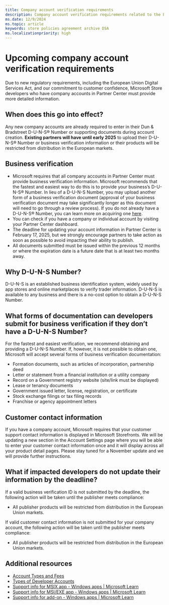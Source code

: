 ```yaml
---
title: Company account verification requirements
description: Company account verification requirements related to the European Union Digital Services Act
ms.date: 12/9/2024
ms.topic: article
keywords: store policies agreement archive DSA
ms.localizationpriority: high
---
```


# Upcoming company account verification requirements

Due to new regulatory requirements, including the European Union Digital Services Act, and our commitment to customer confidence, Microsoft Store developers who have company accounts in Partner Center must provide more detailed information.

## When does this go into effect?

Any new company accounts are already required to enter in their Dun & Bradstreet D-U-N-S® Number or supporting documents during account creation. **Existing partners will have until early 2025** to upload their D-U-N-S® Number or business verification information or their products will be restricted from distribution in the European markets.

## Business verification

- Microsoft requires that all company accounts in Partner Center must provide business verification information. Microsoft recommends that the fastest and easiest way to do this is to provide your business’s D-U-N-S® Number. In lieu of a D-U-N-S Number, you may upload another form of a business verification document (approval of your business verification document may take significantly longer as this document will need to go through a review process). If you do not already have a D-U-N-S® Number, you can learn more on acquiring one [here](https://www.dnb.com/duns/get-a-duns.html).
- You can check if you have a company or individual account by visiting your Partner Center dashboard.
- The deadline for updating your account information in Partner Center is February 17, 2025, but we strongly encourage partners to take action as soon as possible to avoid impacting their ability to publish.
- All documents submitted must be issued within the previous 12 months or where the expiration date is a future date that is at least two months away.

## Why D-U-N-S Number?

D-U-N-S is an established business identification system, widely used by app stores and online marketplaces to verify trader information. D-U-N-S is available to any business and there is a no-cost option to obtain a D-U-N-S Number.

## What forms of documentation can developers submit for business verification if they don’t have a D-U-N-S Number?

For the fastest and easiest verification, we recommend obtaining and providing a D-U-N-S Number. If, however, it is not possible to obtain one, Microsoft will accept several forms of business verification documentation:

- Formation documents, such as articles of incorporation, partnership deed
- Letter or statement from a financial institution or a utility company
- Record on a Government registry website (site/link must be displayed)
- Lease or tenancy documents
- Government issued letter, license, registration, or certificate
- Stock exchange filings or tax filing records
- Franchise or agency appointment letters

## Customer contact information

If you have a company account, Microsoft requires that your customer support contact information is displayed in Microsoft Storefronts. We will be updating a new section in the Account Settings page where you will be able to enter your customer contact information once and it will display across all your product detail pages. Please stay tuned for a November update and we will provide further instructions.

## What if impacted developers do not update their information by the deadline?

If a valid business verification ID is not submitted by the deadline, the following action will be taken until the publisher meets compliance:

- All publisher products will be restricted from distribution in the European Union markets.

If valid customer contact information is not submitted for your company account, the following action will be taken until the publisher meets compliance:

- All publisher products will be restricted from distribution in the European Union markets.

## Additional resources

- [Account Types and Fees](/windows/apps/publish/partner-center/account-types-locations-and-fees)
- [Types of Developer Accounts](/windows/apps/publish/partner-center/partner-center-developer-account)
- [Support info for MSIX app - Windows apps | Microsoft Learn](/windows/apps/publish/partner-center/partner-center-developer-account)
- [Support info for MSI/EXE app - Windows apps | Microsoft Learn](/windows/apps/publish/partner-center/partner-center-developer-account)
- [Support info for add-on - Windows apps | Microsoft Learn](/windows/apps/publish/partner-center/partner-center-developer-account)
